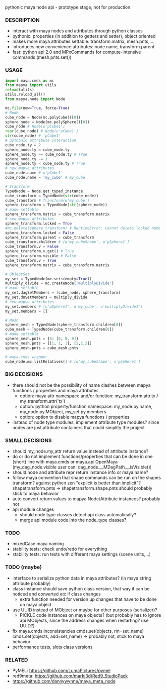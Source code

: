 pythonic maya node api - prototype stage, not for production

### DESCRIPTION
* interact with maya nodes and attributes through python classes
* pythonic: properties (in addition to getters and setter), object oriented
* makes more maya attributes settable: transform.matrix, mesh.pnts, ...
* introduces new convenience attributes: node.name, transform.parent
* fast: python api 2.0 and MPxCommands for compute-intensive commands (mesh.pnts.set())

### USAGE
```python
import maya.cmds as mc
from mapya import utils
reload(utils)
utils.reload_all()
from mapya.node import Node

mc.file(new=True, force=True)
# Node
cube_node = Node(mc.polyCube()[0])
sphere_node = Node(mc.polySphere()[0])
cube_node # Node(u'pCube1')
repr(cube_node) # Node(u'pCube1')
str(cube_node) # 'pCube1'
# pythonic attribute interaction
cube_node.ty = 2
sphere_node.ty = cube_node.ty
sphere_node.ty == cube_node.ty # True
sphere_node.ty -= 1
sphere_node.ty < cube_node.ty # True
# new mapya attributes
cube_node.name # u'pCube1'
cube_node.name = 'my_cube' # my_cube

# Transform 
TypedNode = Node.get_typed_instance
cube_transform = TypedNode(str(cube_node))
cube_transform # Transform(u'my_cube')
sphere_transform = TypedNode(str(sphere_node))
# made settable
sphere_transform.matrix = cube_transform.matrix
# new mapya attributes
sphere_transform.locked = True
#mc.delete(sphere_transform) # RuntimeError: Cannot delete locked node 'pSphere1'. # 
sphere_transform.locked = False
sphere_transform.parent = cube_transform
cube_transform.children # [u'my_cubeShape', u'pSphere1']
cube_transform.v = False
sphere_transform.v.get() # True
sphere_transform.visible # False
cube_transform.v = True
sphere_transform.matrix = cube_transform.matrix

# ObjectSet
my_set = TypedNode(mc.sets(empty=True))
multiply_divide = mc.createNode('multiplyDivide')
# made settable
my_set.dagSetMembers = [cube_node, sphere_transform]
my_set.dnSetMembers = multiply_divide
# new mapya attributes
my_set.members # [u'pSphere1', u'my_cube', u'multiplyDivide1']
my_set.members = []

# Mesh
sphere_mesh = TypedNode(sphere_transform.children[0])
cube_mesh = TypedNode(cube_transform.children[0])
# made settable
sphere_mesh.pnts = {3: [0, 0, 0]}
sphere_mesh.pnts = [[1, 1, 1], [2,2,2]]
sphere_mesh.pnts = cube_mesh.pnts

# maya.cmds wrapper
cube_node.mc.listRelatives() # [u'my_cubeShape', u'pSphere1']
```

### BIG DECISIONS
* there should not be the possibility of name clashes between mapya functions / properties and maya attributes
  * option: maya attr namespace and/or function: my_transform.attr.tx / my_transform.attr('tx')
  * option: python property/function namespace: my_node.py.name, my_node.py.MObject, my_set.py.members
  * option: option to disable mapya functions / properties
* instead of node type modules, implement attribute type modules? since nodes are just attribute containers that could simplify the project

### SMALL DECISIONS
* should my_node.my_attr return value instead of attribute instance?
* do or do not implement functions/properties that can be done in one (short) line with maya.cmds or maya.api.OpenMaya (my_dag_node.visible user can: dag_node.\_\_MDagPath\_\_.isVisible())
* should node and attribute repr return instance info or maya name?
* follow maya convention that shape commands can be run on the shapes transform? against python zen "explicit is better than implicit"? shapetransform.pnts -> shapetransform.shape.pnts should probably stick to maya behavior
* auto convert return values to mapya Node/Attribute instances? probably not
* api module changes
  * should node type classes detect api class automatically?
  * merge api module code into the node_type classes?

### TODO
* mixedCase maya naming
* stability tests: check undo/redo for everything
* stability tests: run tests with different maya settings (scene units, ..) 

### TODO (maybe)
* interface to serialize python data in maya attributes? (in maya string attribute probably)
* class instance should save python class version, that way it can be noticed and converted etc if class changes
  * extra function needed for version up changes that have to be done on maya object
* use UUID instead of MObject or maybe for other purposes (serializer)?
  * PICKLE code instances on maya objects? (but probably has to ignore api MObjects, since the address changes when restarting? use UUID?)
* fix maya.cmds inconsistencies cmds.set(objects, rm=set_name) cmds.set(objects, add=set_name) -> probably not, stick to maya behavior
* performance tests, slots class versions

### RELATED
* PyMEL: https://github.com/LumaPictures/pymel
* red9meta: https://github.com/markj3d/Red9_StudioPack
* https://github.com/dannywynne/maya_meta_node
